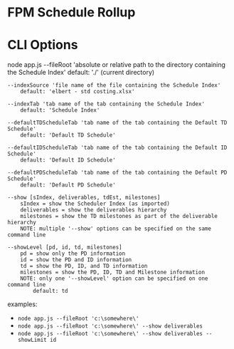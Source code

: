 # FPM Schedule Rollup

# CLI Options
node app.js <options>
    --fileRoot 'absolute or relative path to the directory containing the Schedule Index'
        default: './' (current directory)

    --indexSource 'file name of the file containing the Schedule Index'
        default: 'elbert - std costing.xlsx'

    --indexTab 'tab name of the tab containing the Schedule Index'
        default: 'Schedule Index'

    --defaultTDScheduleTab 'tab name of the tab containing the Default TD Schedule'
        default: 'Default TD Schedule'

    --defaultIDScheduleTab 'tab name of the tab containing the Default ID Schedule'
        default: 'Default ID Schedule'

    --defaultPDScheduleTab 'tab name of the tab containing the Default PD Schedule'
        default: 'Default PD Schedule'

    --show [sIndex, deliverables, tdEst, milestones]
        sIndex = show the Scheduler Index (as imported)
        deliverables = show the deliverables hierarchy
        milestones = show the TD milestones as part of the deliverable hierarchy
        NOTE: multiple '--show' options can be specified on the same command line

    --showLevel [pd, id, td, milestones]
        pd = show only the PD information
        id = show the PD and ID information
        td = show the PD, ID, and TD information
        milestones = show the PD, ID, TD and Milestone information
        NOTE: only one '--showLevel' option can be specified on one command line
            default: td

examples:
  - `node app.js --fileRoot 'c:\somewhere\'`
  - `node app.js --fileRoot 'c:\somewhere\' --show deliverables`
  - `node app.js --fileRoot 'c:\somewhere\' --show deliverables --showLimit id`
